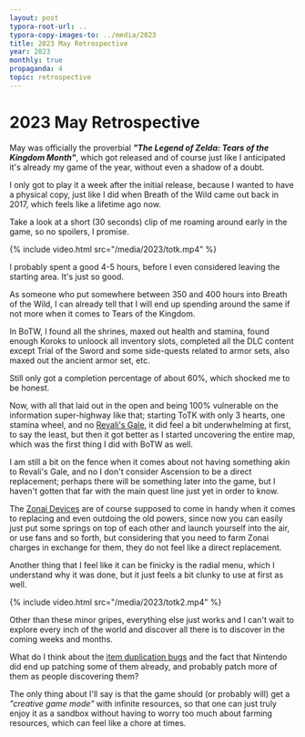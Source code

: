 ```yaml
---
layout: post
typora-root-url: ..
typora-copy-images-to: ../media/2023
title: 2023 May Retrospective
year: 2023
monthly: true
propaganda: 4
topic: retrospective
---
```


2023 May Retrospective
=========================

May was officially the proverbial ***"The Legend of Zelda: Tears of the Kingdom Month"***, which got released and of course just like I anticipated it's already my game of the year, without even a shadow of a doubt.

I only got to play it a week after the initial release, because I wanted to have a physical copy, just like I did when Breath of the Wild came out back in 2017, which feels like a lifetime ago now.

Take a look at a short (30 seconds) clip of me roaming around early in the game, so no spoilers, I promise.

{% include video.html src="/media/2023/totk.mp4" %}

I probably spent a good 4-5 hours, before I even considered leaving the starting area. It's just so good.

As someone who put somewhere between 350 and 400 hours into Breath of the Wild, I can already tell that I will end up spending around the same if not more when it comes to Tears of the Kingdom.

In BoTW, I found all the shrines, maxed out health and stamina, found enough Koroks to unloock all inventory slots, completed all the DLC content except Trial of the Sword and some side-quests related to armor sets, also maxed out the ancient armor set, etc.

Still only got a completion percentage of about 60%, which shocked me to be honest.

Now, with all that laid out in the open and being 100% vulnerable on the information super-highway like that; starting ToTK with only 3 hearts, one stamina wheel, and no [Revali's Gale][revalisgale], it did feel a bit underwhelming at first, to say the least, but then it got better as I started uncovering the entire map, which was the first thing I did with BoTW as well.

I am still a bit on the fence when it comes about not having something akin to Revali's Gale, and no I don't consider Ascension to be a direct replacement; perhaps there will be something later into the game, but I haven't gotten that far with the main quest line just yet in order to know.

The [Zonai Devices][zonaidevices] are of course supposed to come in handy when it comes to replacing and even outdoing the old powers, since now you can easily just put some springs on top of each other and launch yourself into the air, or use fans and so forth, but considering that you need to farm Zonai charges in exchange for them, they do not feel like a direct replacement.

Another thing that I feel like it can be finicky is the radial menu, which I understand why it was done, but it just feels a bit clunky to use at first as well.

{% include video.html src="/media/2023/totk2.mp4" %}

Other than these minor gripes, everything else just works and I can't wait to explore every inch of the world and discover all there is to discover in the coming weeks and months.

What do I think about the [item duplication bugs][itemdup] and the fact that Nintendo did end up patching some of them already, and probably patch more of them as people discovering them?

The only thing about I'll say is that the game should (or probably will) get a *"creative game mode"* with infinite resources, so that one can just truly enjoy it as a sandbox without having to worry too much about farming resources, which can feel like a chore at times.

[revalisgale]: https://zelda.fandom.com/wiki/Revali%27s_Gale
[zonaidevices]: https://zelda.fandom.com/wiki/Zonai_Devices
[itemdup]: https://www.polygon.com/23738583/zelda-tears-of-the-kingdom-duplicate-items-glitch-patch
